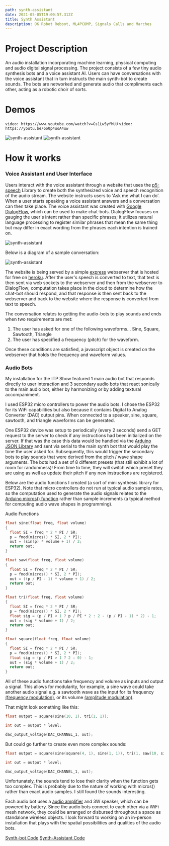 ```yaml
---
path: synth-assistant
date: 2021-05-05T19:00:57.312Z
title: Synth Assistant
description: OK Robot Reboot, ML4PCOMP, Signals Calls and Marches
---
```


# Project Description

An audio installation incorporating machine learning, physical computing and audio digital signal processing. The project consists of a few tiny audio synthesis bots and a voice assistant AI. Users can have conversations with the voice assistant that in turn instructs the main synth-bot to create sounds. The bots are networked and generate audio that compliments each other, acting as a robotic choir of sorts.

# Demos

`video: https://www.youtube.com/watch?v=Gs1Lw5yfhUU`
`video: https://youtu.be/6o0p4uoA4uw`

![synth-assistant](../assets/okrobot/synth-bot2.jpg)
![synth-assistant](../assets/okrobot/synth-bot.jpg)

# How it works

### Voice Assistant and User Interface

Users interact with the voice assistant through a website that uses the [p5-speech](https://idmnyu.github.io/p5.js-speech/) Library to create both the synthesized voice and speech recognition of the audio stream. The website instructs users to 'Ask me what I can do'. When a user starts speaking a voice assistant answers and a conversation can then take place. The voice assistant was created with [Google DialogFlow](https://cloud.google.com/dialogflow/), which can be used to make chat-bots. DialogFlow focuses on gauging the user's intent rather than specific phrases; it utilizes natural language processing to register similar phrases that mean the same thing but may differ in exact wording from the phrases each intention is trained on.

![synth-assistant](../assets/okrobot/diagram-final.png)

Below is a diagram of a sample conversation:

![synth-assistant](../assets/okrobot/dialog.png)

The website is being served by a simple [express](https://www.npmjs.com/package/express) webserver that is hosted for free on [heroku](https://www.heroku.com/). After the user's speech is converted to text, that text is then sent via web sockets to the webserver and then from the webserver to DialogFlow; computation takes place in the cloud to determine how the chat-bot should respond, and that response is then sent back to the webserver and back to the website where the response is converted from text to speech.

The conversation relates to getting the audio-bots to play sounds and ends when two requirements are met:

1. The user has asked for one of the following waveforms... Sine, Square, Sawtooth, Triangle
2. The user has specified a frequency (pitch) for the waveform.

Once these conditions are satisfied, a javascript object is created on the webserver that holds the frequency and waveform values.

### Audio Bots

My installation for the ITP Show featured 1 main audio bot that responds directly to user interaction and 3 secondary audio bots that react sonically to the main audio bot, either by harmonizing or by adding textural accompaniment.

I used ESP32 micro controllers to power the audio bots. I chose the ESP32 for its WiFi capabilities but also because it contains Digital to Analog Converter (DAC) output pins. When connected to a speaker, sine, square, sawtooth, and triangle waveforms can be generated.

One ESP32 device was setup to periodically (every 2 seconds) send a GET request to the server to check if any instructions had been initialized on the server. If that was the case this data would be handled via the [Arduino JSON Library](https://arduinojson.org/) and sent via serial to the main synth bot that would play the tone the user asked for. Subsequently, this would trigger the secondary bots to play sounds that were derived from the pitch / wave shape arguments. The bots had a set of 8 different presets (that still exhibit a lot of room for randomness)! From time to time, they will switch which preset they are using as well as update their pitch if any new instructions are registered.

Below are the audio functions I created (a sort of mini synthesis library for ESP32). Note that micro controllers do not run at typical audio sample rates, so the computation used to generate the audio signals relates to the [Arduino micros() function](https://www.arduino.cc/reference/en/language/functions/time/micros/) rather than sample increments (a typical method for computing audio wave shapes in programming).

Audio Functions

```c
float sine(float freq, float volume)
{
  float SI = freq * 2 * PI / SR;
  p = fmod(micros() * SI, 2 * PI);
  out = (sin(p) * volume + 1) / 2;
  return out;
}

float saw(float freq, float volume)
{
  float SI = freq * 2 * PI / SR;
  p = fmod(micros() * SI, 2 * PI);
  out = ((p / PI - 1) * volume + 1) / 2;
  return out;
}

float tri(float freq, float volume)
{
  float SI = freq * 2 * PI / SR;
  p = fmod(micros() * SI, 2 * PI);
  float sig = (p / PI < 1 ? p / PI * 2 : 2 - (p / PI - 1) * 2) - 1;
  out = (sig * volume + 1) / 2;
  return out;
}

float square(float freq, float volume)
{
  float SI = freq * 2 * PI / SR;
  p = fmod(micros() * SI, 2 * PI);
  float sig = (p / PI > 1 ? 2 : 0) - 1;
  out = (sig * volume + 1) / 2;
  return out;
}
```

All of these audio functions take frequency and volume as inputs and output a signal. This allows for modularity, for example, a sine wave could take another audio signal e.g. a sawtooth wave as the input for its frequency [(frequency modulation)](https://en.wikipedia.org/wiki/Frequency_modulation), or its volume [(amplitude modulation)](https://en.wikipedia.org/wiki/Amplitude_modulation).

That might look something like this:

```c
float output = square(sine(10, 1), tri(1, 1));

int out = output * level;

dac_output_voltage(DAC_CHANNEL_1, out);
```

But could go further to create even more complex sounds:

```c
float output = square(sine(square(4, 1), sine(1, 1)), tri(1, saw(10, sine(4, 1))));

int out = output * level;

dac_output_voltage(DAC_CHANNEL_1, out);
```

Unfortunately, the sounds tend to lose their clarity when the function gets too complex. This is probably due to the nature of working with micros() rather than exact audio samples. I still found the sounds interesting.

Each audio bot uses a [audio amplifier](https://components101.com/modules/pam8403-stereo-audio-amplifier-module) and 3W speaker, which can be powered by battery. Since the audio bots connect to each other via a WiFi mesh network, they could be arranged or disbursed throughout a space as standalone wireless objects. I look forward to working on an in-person installation that plays with the spatial possibilities and qualities of the audio bots.

[Synth-bot Code](https://github.com/davidalexandercurrie/synth-bot)
[Synth-Assistant Code](https://github.com/davidalexandercurrie/synth-assistant)
